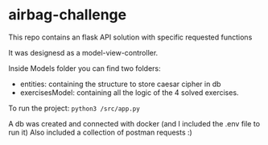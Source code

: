# airbag-challenge
This repo contains an flask API solution with specific requested functions 

It was designesd as a model-view-controller.

Inside Models folder you can find two folders: 
- entities: containing the structure to store caesar cipher in db 
- exercisesModel: containing all the logic of the 4 solved exercises. 

To run the project: `python3 /src/app.py`

A db was created and connected with docker (and I included the .env file to run it)
Also included a collection of postman requests :) 

